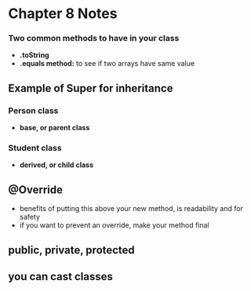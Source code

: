# Chapter 8 Notes

### Two common methods to have in your class
- **.toString**
- **.equals method:** to see if two arrays have same value

## Example of Super for inheritance
### Person class
- **base, or parent class**
### Student class
- **derived, or child class**

## @Override
- benefits of putting this above your new method, is readability and for safety
- if you want to prevent an override, make your method final

## public, private, protected
## you can cast classes 
